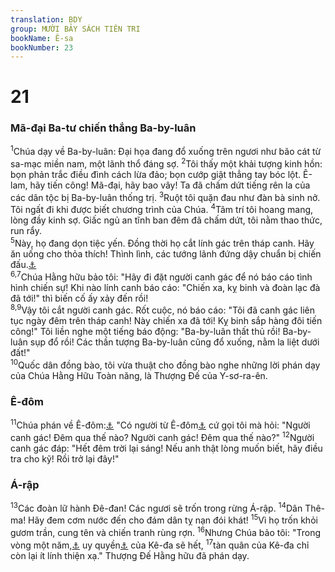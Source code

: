 ```yaml
---
translation: BDY
group: MƯỜI BẢY SÁCH TIÊN TRI
bookName: Ê-sa 
bookNumber: 23
---
```


<div class="title"><h1>21</h1><h3>Mã-đại Ba-tư chiến thắng Ba-by-luân</h3></div>
<span class="verse es_21_1"><sup>1</sup>Chúa dạy về Ba-by-luân: Đại họa đang đổ xuống trên ngươi như bão cát từ sa-mạc miền nam, một lãnh thổ đáng sợ. </span>
<span class="verse es_21_2"><sup>2</sup>Tôi thấy một khải tượng kinh hồn: bọn phản trắc điều đình cách lừa đảo; bọn cướp giật thẳng tay bóc lột. Ê-lam, hãy tiến công! Mã-đại, hãy bao vây! Ta đã chấm dứt tiếng rên la của các dân tộc bị Ba-by-luân thống trị. </span>
<span class="verse es_21_3"><sup>3</sup>Ruột tôi quặn đau như đàn bà sinh nở. Tôi ngất đi khi được biết chương trình của Chúa. </span>
<span class="verse es_21_4"><sup>4</sup>Tâm trí tôi hoang mang, lòng đầy kinh sợ. Giấc ngủ an tĩnh ban đêm đã chấm dứt, tôi nằm thao thức, run rẩy.<br/></span>
<span class="verse es_21_5"><sup>5</sup>Này, họ đang dọn tiệc yến. Đồng thời họ cắt lính gác trên tháp canh. Hãy ăn uống cho thỏa thích! Thình lình, các tướng lãnh đứng dậy chuẩn bị chiến đấu.<a href="#" data-toggle="tooltip" data-placement="bottom" title="Nt xức dầu trên chiếc khiên">⚓</a><br/></span>
<span class="verse es_21_6 es_21_7"><sup>6,7</sup>Chúa Hằng hữu bảo tôi: &#34;Hãy đi đặt người canh gác để nó báo cáo tình hình chiến sự! Khi nào lính canh báo cáo: &#34;Chiến xa, kỵ binh và đoàn lạc đà đã tới!&#34; thì biến cố ấy xảy đến rồi!<br/></span>
<span class="verse es_21_8 es_21_9"><sup>8,9</sup>Vậy tôi cắt người canh gác. Rốt cuộc, nó báo cáo: &#34;Tôi đã canh gác liên tục ngày đêm trên tháp canh! Này chiến xa đã tới! Kỵ binh sắp hàng đôi tiến công!&#34; Tôi liền nghe một tiếng báo động: &#34;Ba-by-luân thất thủ rồi! Ba-by-luân sụp đổ rồi! Các thần tượng Ba-by-luân cũng đổ xuống, nằm la liệt dưới đất!&#34;<br/></span>
<span class="verse es_21_10"><sup>10</sup>Quốc dân đồng bào, tôi vừa thuật cho đồng bào nghe những lời phán dạy của Chúa Hằng Hữu Toàn năng, là Thượng Đế của Y-sơ-ra-ên.</span>
<div class="title"><h3>Ê-đôm</h3></div>
<span class="verse es_21_11"><sup>11</sup>Chúa phán về Ê-đôm:<a href="#" data-toggle="tooltip" data-placement="bottom" title="Nt Du-ma">⚓</a> &#34;Có người từ Ê-đôm<a href="#" data-toggle="tooltip" data-placement="bottom" title="Nt núi Sê-i-rơ">⚓</a> cứ gọi tôi mà hỏi: &#34;Người canh gác! Đêm qua thế nào? Người canh gác! Đêm qua thế nào?&#34; </span>
<span class="verse es_21_12"><sup>12</sup>Người canh gác đáp: &#34;Hết đêm trời lại sáng! Nếu anh thật lòng muốn biết, hãy điều tra cho kỹ! Rồi trở lại đây!&#34;</span>
<div class="title"><h3>Á-rập</h3></div>
<span class="verse es_21_13"><sup>13</sup>Các đoàn lữ hành Đê-đan! Các ngươi sẽ trốn trong rừng Á-rập. </span>
<span class="verse es_21_14"><sup>14</sup>Dân Thê-ma! Hãy đem cơm nước đến cho đám dân tỵ nạn đói khát! </span>
<span class="verse es_21_15"><sup>15</sup>Vì họ trốn khỏi gươm trần, cung tên và chiến tranh rùng rợn. </span>
<span class="verse es_21_16"><sup>16</sup>Nhưng Chúa bảo tôi: &#34;Trong vòng một năm,<a href="#" data-toggle="tooltip" data-placement="bottom" title="Nt tính theo năm người làm thuê">⚓</a> uy quyền<a href="#" data-toggle="tooltip" data-placement="bottom" title="Nt vinh quang">⚓</a> của Kê-đa sẽ hết, </span>
<span class="verse es_21_17"><sup>17</sup>tàn quân của Kê-đa chỉ còn lại ít lính thiện xạ.&#34; Thượng Đế Hằng hữu đã phán dạy.</span>
